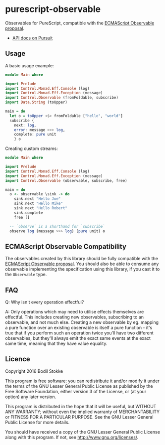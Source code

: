 # purescript-observable

Observables for PureScript, compatible with the
[ECMAScript Observable proposal](https://github.com/zenparsing/es-observable).

* [API docs on Pursuit](http://pursuit.purescript.org/packages/purescript-observable/)

## Usage

A basic usage example:

```purescript
module Main where

import Prelude
import Control.Monad.Eff.Console (log)
import Control.Monad.Eff.Exception (message)
import Control.Observable (fromFoldable, subscribe)
import Data.String (toUpper)

main = do
  let o = toUpper <$> fromFoldable ["hello", "world"]
  subscribe {
    next: log,
    error: message >>> log,
    complete: pure unit
    } o
```

Creating custom streams:

```purescript
module Main where

import Prelude
import Control.Monad.Eff.Console (log)
import Control.Monad.Eff.Exception (message)
import Control.Observable (observable, subscribe, free)

main = do
  o <- observable \sink -> do
    sink.next "Hello Joe"
    sink.next "Hello Mike"
    sink.next "Hello Robert"
    sink.complete
    free []

  -- `observe` is a shorthand for `subscribe`
  observe log (message >>> log) (pure unit) o
```

## ECMAScript Observable Compatibility

The observables created by this library should be fully compatible
with the
[ECMAScript Observable proposal](https://github.com/zenparsing/es-observable).
You should also be able to consume any observable implementing the
specification using this library, if you cast it to the `Observable`
type.

## FAQ

Q: Why isn't every operation effectful?

A: Only operations which may need to utilise effects themselves are
effectful. This includes creating new observables, subscribing to an
observable, and not much else. Creating a new observable by eg.
mapping a pure function over an existing observable is itself a pure
function - it's true that if you perform such an operation twice
you'll have two different observables, but they'll always emit the
exact same events at the exact same time, meaning that they have value
equality.

## Licence

Copyright 2016 Bodil Stokke

This program is free software: you can redistribute it and/or modify
it under the terms of the GNU Lesser General Public License as
published by the Free Software Foundation, either version 3 of the
License, or (at your option) any later version.

This program is distributed in the hope that it will be useful, but
WITHOUT ANY WARRANTY; without even the implied warranty of
MERCHANTABILITY or FITNESS FOR A PARTICULAR PURPOSE. See the GNU
Lesser General Public License for more details.

You should have received a copy of the GNU Lesser General Public
License along with this program. If not, see
<http://www.gnu.org/licenses/>.

